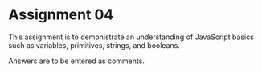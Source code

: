 # Assignment 04

This assignment is to demonistrate an understanding of JavaScript basics such as variables, primitives, strings, and booleans.

Answers are to be entered as comments.
